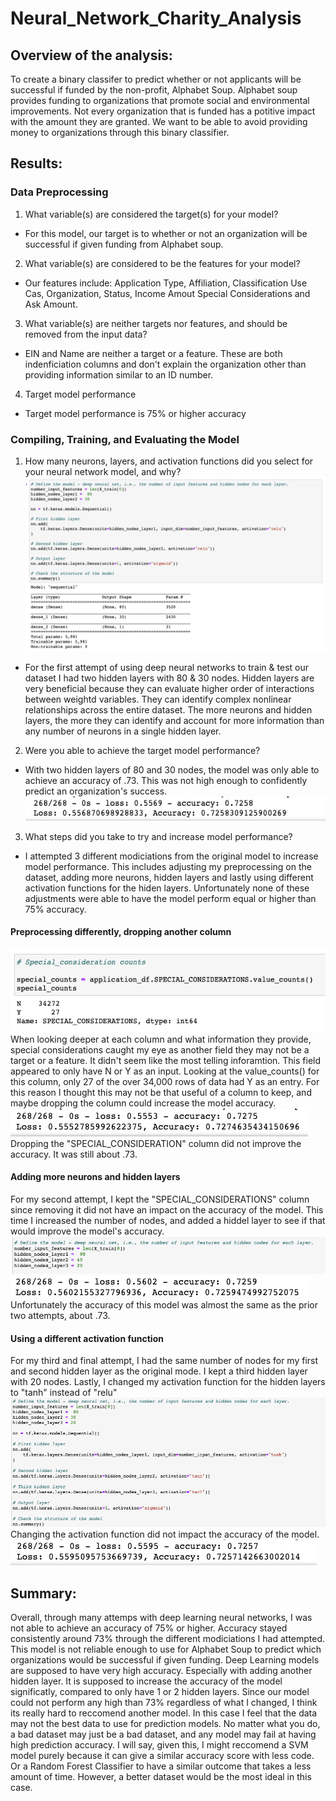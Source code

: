 # Neural_Network_Charity_Analysis

## Overview of the analysis: 
To create a binary classifer to predict whether or not applicants will be successful if funded by the non-profit, Alphabet Soup. Alphabet soup provides funding to organizations that promote social and environmental improvements. Not every organization that is funded has a potitive impact with the amount they are granted. We want to be able to avoid providing money to organizations through this binary classifier. 

## Results: 
### Data Preprocessing
1. What variable(s) are considered the target(s) for your model?
- For this model, our target is to whether or not an organization will be successful if given funding from Alphabet soup. 
2. What variable(s) are considered to be the features for your model?
- Our features include: Application Type, Affiliation, Classification Use Cas, Organization, Status, Income Amout Special Considerations and Ask Amount.
3. What variable(s) are neither targets nor features, and should be removed from the input data?
- EIN and Name are neither a target or a feature. These are both indenficiation columns and don't explain the organization other than providing information similar to an ID number. 
4. Target model performance
- Target model performance is 75% or higher accuracy 
 
### Compiling, Training, and Evaluating the Model
1. How many neurons, layers, and activation functions did you select for your neural network model, and why?
![deliverable2_attempt](Screenshots/deliverable2_attempt.png)

- For the first attempt of using deep neural networks to train & test our dataset I had two hidden layers with 80 & 30 nodes. Hidden layers are very beneficial because they can evaluate higher order of interactions between weightd variables. They can identify complex nonlinear relationships across the entire dataset. The more neurons and hidden layers, the more they can identify and account for more information than any number of neurons in a single hidden layer. 
2. Were you able to achieve the target model performance?
- With two hidden layers of 80 and 30 nodes, the model was only able to achieve an accuracy of .73. This was not high enough to confidently predict an organization's success. 
![orginal_results](Screenshots/orginal_results.png)
3. What steps did you take to try and increase model performance?
- I attempted 3 different modiciations from the original model to increase model performance. This includes adjusting my preprocessing on the dataset, adding more neurons, hidden layers and lastly using different activation functions for the hiden layers. Unfortunately none of these adjustments were able to have the model perform equal or higher than 75% accuracy. 
#### Preprocessing differently, dropping another column 
![special_consideration](Screenshots/special_consideration.png)
When looking deeper at each column and what information they provide, special considerations caught my eye as another field they may not be a target or a feature. It didn't seem like the most telling inforamtion. This field appeared to only have N or Y as an input. Looking at the value_counts() for this column, only 27 of the over 34,000 rows of data had Y as an entry. For this reason I thought this may not be that useful of a column to keep, and maybe dropping the column could increase the model accuracy. 
![dropping_columns](Screenshots/dropping_columns.png)
Dropping the "SPECIAL_CONSIDERATION" column did not improve the accuracy. It was still about .73. 

#### Adding more neurons and hidden layers
For my second attempt, I kept the "SPECIAL_CONSIDERATIONS" column since removing it did not have an impact on the accuracy of the model. This time I increased the number of nodes, and added a hiddel layer to see if that would improve the model's accuracy. 
![attemp2](Screenshots/attemp2.png)
![attempt2_results](Screenshots/attempt2_results.png)
Unfortunately the accuracy of this model was almost the same as the prior two attempts, about .73.

#### Using a different activation function
For my third and final attempt, I had the same number of nodes for my first and second hidden layer as the original mode. I kept a third hidden layer with 20 nodes. Lastly, I changed my activation function for the hidden layers to "tanh" instead of "relu"
![attempt3](Screenshots/attempt3.png)
Changing the activation function did not impact the accuracy of the model. 
![attemp3_results](Screenshots/attemp3_results.png)




## Summary: 
Overall, through many attemps with deep learning neural networks, I was not able to achieve an accuracy of 75% or higher. Accuracy stayed consistently around 73% through the different modiciations I had attempted. This model is not reliable enough to use for Alphabet Soup to predict which organizations would be successful if given funding. Deep Learning models are supposed to have very high accuracy. Especially with adding another hidden layer. It is supposed to increase the accuracy of the model significatly, compared to only have 1 or 2 hidden layers. Since our model could not perform any high than 73% regardless of what I changed, I think its really hard to reccomend another model. In this case I feel that the data may not the best data to use for prediction models. No matter what you do, a bad dataset may just be a bad dataset, and any model may fail at having high prediction accuracy. I will say, given this, I might reccomend a SVM model purely because it can give a similar accuracy score with less code. Or a Random Forest Classifier to have a similar outcome that takes a less amount of time. However, a better dataset would be the most ideal in this case. 
